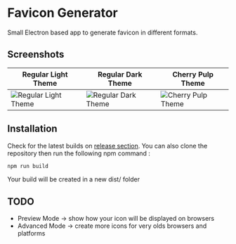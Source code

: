 # Favicon Generator
Small Electron based app to generate favicon in different formats.

## Screenshots
Regular Light Theme  | Regular Dark Theme  | Cherry Pulp Theme
------------- | ------------- | -------------
![Regular Light Theme](https://i.postimg.cc/F7NW169L/regular-light-theme-0-1-0.png "Regular Light Theme")  | ![Regular Dark Theme](https://i.postimg.cc/5jwK4JMJ/regular-dark-theme-0-1-0.png "Regular Dark Theme")  | ![Cherry Pulp Theme](https://i.postimg.cc/5QMPB7LD/cherrypulp-theme-0-1-0.png "Cherry Pulp Theme")

## Installation
Check for the latest builds on [release section](https://github.com/anthonypauwels/favicon-generator/releases). You can also clone the repository then run the following npm command : 

```bash
npm run build
```

Your build will be created in a new dist/ folder

## TODO
* Preview Mode &rarr; show how your icon will be displayed on browsers
* Advanced Mode &rarr; create more icons for very olds browsers and platforms 